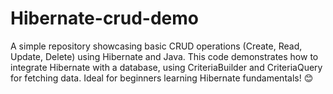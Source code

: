# Hibernate-crud-demo
A simple repository showcasing basic CRUD operations (Create, Read, Update, Delete) using Hibernate and Java. This code demonstrates how to integrate Hibernate with a database, using CriteriaBuilder and CriteriaQuery for fetching data. Ideal for beginners learning Hibernate fundamentals! 😊
